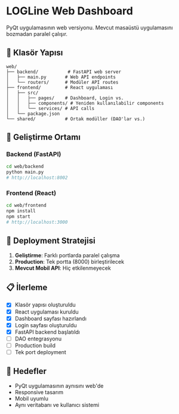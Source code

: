 # LOGLine Web Dashboard

PyQt uygulamasının web versiyonu. Mevcut masaüstü uygulamasını bozmadan paralel çalışır.

## 📁 Klasör Yapısı

```
web/
├── backend/           # FastAPI web server
│   ├── main.py       # Web API endpoints
│   └── routers/      # Modüler API routes
├── frontend/         # React uygulaması
│   ├── src/
│   │   ├── pages/    # Dashboard, Login vs.
│   │   ├── components/ # Yeniden kullanılabilir components
│   │   └── services/ # API calls
│   └── package.json
└── shared/           # Ortak modüller (DAO'lar vs.)
```

## 🚀 Geliştirme Ortamı

### Backend (FastAPI)
```bash
cd web/backend
python main.py
# http://localhost:8002
```

### Frontend (React)
```bash
cd web/frontend
npm install
npm start
# http://localhost:3000
```

## 🔄 Deployment Stratejisi

1. **Geliştirme**: Farklı portlarda paralel çalışma
2. **Production**: Tek portta (8000) birleştirilecek
3. **Mevcut Mobil API**: Hiç etkilenmeyecek

## 📋 İlerleme

- [x] Klasör yapısı oluşturuldu
- [x] React uygulaması kuruldu  
- [x] Dashboard sayfası hazırlandı
- [x] Login sayfası oluşturuldu
- [x] FastAPI backend başlatıldı
- [ ] DAO entegrasyonu
- [ ] Production build
- [ ] Tek port deployment

## 🎯 Hedefler

- PyQt uygulamasının aynısını web'de
- Responsive tasarım
- Mobil uyumlu
- Aynı veritabanı ve kullanıcı sistemi